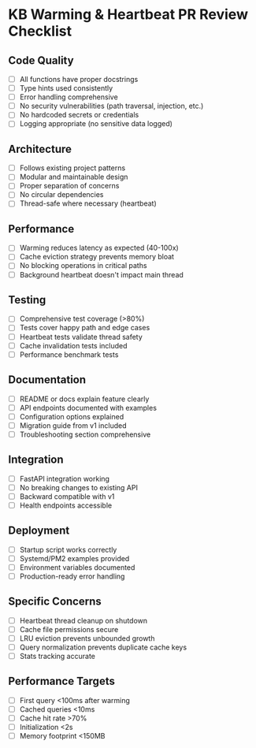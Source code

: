 # KB Warming & Heartbeat PR Review Checklist

## Code Quality

- [ ] All functions have proper docstrings
- [ ] Type hints used consistently
- [ ] Error handling comprehensive
- [ ] No security vulnerabilities (path traversal, injection, etc.)
- [ ] No hardcoded secrets or credentials
- [ ] Logging appropriate (no sensitive data logged)

## Architecture

- [ ] Follows existing project patterns
- [ ] Modular and maintainable design
- [ ] Proper separation of concerns
- [ ] No circular dependencies
- [ ] Thread-safe where necessary (heartbeat)

## Performance

- [ ] Warming reduces latency as expected (40-100x)
- [ ] Cache eviction strategy prevents memory bloat
- [ ] No blocking operations in critical paths
- [ ] Background heartbeat doesn't impact main thread

## Testing

- [ ] Comprehensive test coverage (>80%)
- [ ] Tests cover happy path and edge cases
- [ ] Heartbeat tests validate thread safety
- [ ] Cache invalidation tests included
- [ ] Performance benchmark tests

## Documentation

- [ ] README or docs explain feature clearly
- [ ] API endpoints documented with examples
- [ ] Configuration options explained
- [ ] Migration guide from v1 included
- [ ] Troubleshooting section comprehensive

## Integration

- [ ] FastAPI integration working
- [ ] No breaking changes to existing API
- [ ] Backward compatible with v1
- [ ] Health endpoints accessible

## Deployment

- [ ] Startup script works correctly
- [ ] Systemd/PM2 examples provided
- [ ] Environment variables documented
- [ ] Production-ready error handling

## Specific Concerns

- [ ] Heartbeat thread cleanup on shutdown
- [ ] Cache file permissions secure
- [ ] LRU eviction prevents unbounded growth
- [ ] Query normalization prevents duplicate cache keys
- [ ] Stats tracking accurate

## Performance Targets

- [ ] First query <100ms after warming
- [ ] Cached queries <10ms
- [ ] Cache hit rate >70%
- [ ] Initialization <2s
- [ ] Memory footprint <150MB

